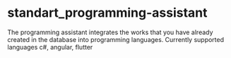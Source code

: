 # standart_programming-assistant
The programming assistant integrates the works that you have already created in the database into programming languages.
Currently supported languages c#, angular, flutter
